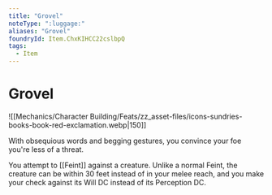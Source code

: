 ```yaml
---
title: "Grovel"
noteType: ":luggage:"
aliases: "Grovel"
foundryId: Item.ChxKIHCC22cslbpQ
tags:
  - Item
---
```


# Grovel
![[Mechanics/Character Building/Feats/zz_asset-files/icons-sundries-books-book-red-exclamation.webp|150]]

With obsequious words and begging gestures, you convince your foe you're less of a threat.

You attempt to [[Feint]] against a creature. Unlike a normal Feint, the creature can be within 30 feet instead of in your melee reach, and you make your check against its Will DC instead of its Perception DC.

